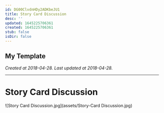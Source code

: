 ```yaml
---
id: DG00ClvdnHDy2ADKbeJU1
title: Story Card Discussion
desc: ''
updated: 1645225706361
created: 1645225706361
stub: false
isDir: false
---
```

My Template
---

_Created at 2018-04-28._
_Last updated at 2018-04-28._




---

# Story Card Discussion


![Story Card Discussion.jpg](assets/Story-Card Discussion.jpg)

